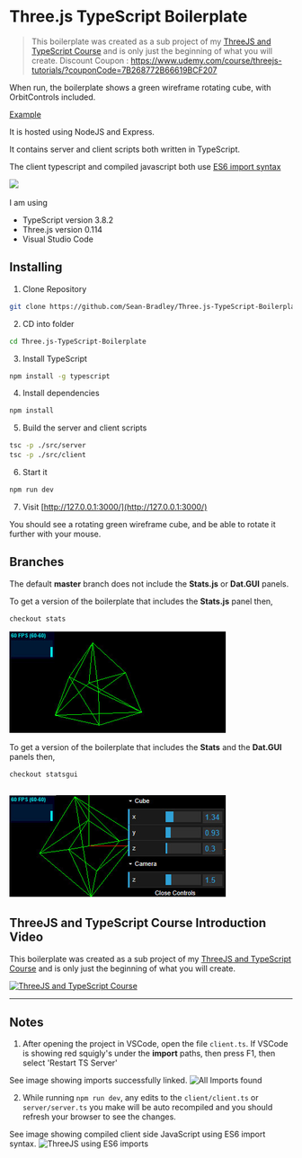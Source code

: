 # Three.js TypeScript Boilerplate

> This boilerplate was created as a sub project of my [ThreeJS and TypeScript Course](https://www.udemy.com/course/threejs-tutorials/?referralCode=4C7E1DE91C3E42F69D0F) and is only just the beginning of what you will create.
  Discount Coupon : https://www.udemy.com/course/threejs-tutorials/?couponCode=7B268772B66619BCF207

When run, the boilerplate shows a green wireframe rotating cube, with OrbitControls included. 

[Example](https://sbcode.net/threejs/threejs-typescript-boilerplate/)

It is hosted using NodeJS and Express.

It contains server and client scripts both written in TypeScript.

The client typescript and compiled javascript both use [ES6 import syntax](https://developer.mozilla.org/en-US/docs/Web/JavaScript/Reference/Statements/import)


![](screengrab1.jpg)


I am using

- TypeScript version 3.8.2
- Three.js version 0.114
- Visual Studio Code

## Installing

1. Clone Repository

```bash
git clone https://github.com/Sean-Bradley/Three.js-TypeScript-Boilerplate.git
```

2. CD into folder
```bash
cd Three.js-TypeScript-Boilerplate
```

3. Install TypeScript

```bash
npm install -g typescript
```

4. Install dependencies
```bash
npm install
```

5. Build the server and client scripts
```bash
tsc -p ./src/server
tsc -p ./src/client
```

6. Start it
```bash
npm run dev
```

7. Visit
[http://127.0.0.1:3000/](http://127.0.0.1:3000/)

You should see a rotating green wireframe cube, and be able to rotate it further with your mouse.

## Branches

The default **master** branch does not include the **Stats.js** or **Dat.GUI** panels.

To get a version of the boilerplate that includes the **Stats.js** panel then,
```bash
checkout stats
```
![With Stats.js](with-stats.jpg)

To get a version of the boilerplate that includes the **Stats** and the **Dat.GUI** panels then,
```bash
checkout statsgui
```
![With Stats.js and Dat.GUI](with-stats-gui.jpg)
---

## ThreeJS and TypeScript Course Introduction Video

This boilerplate was created as a sub project of my [ThreeJS and TypeScript Course](https://www.udemy.com/course/threejs-tutorials/?referralCode=4C7E1DE91C3E42F69D0F) and is only just the beginning of what you will create.

[![ThreeJS and TypeScript Course](threejs-course-image.png)](https://youtu.be/BcF3yuVqfwo)

---

## Notes

1. After opening the project in VSCode, open the file `client.ts`. If VSCode is showing red squigly's under the **import** paths, then press F1, then select 'Restart TS Server'

See image showing imports successfully linked.
![All Imports found](screengrab2.jpg)

2. While running `npm run dev`, any edits to the `client/client.ts` or `server/server.ts` you make will be auto recompiled and you should refresh your browser to see the changes.

See image showing compiled client side JavaScript using ES6 import syntax.
![ThreeJS using ES6 imports](screengrab3.jpg)


